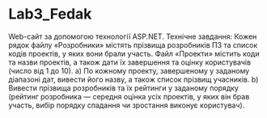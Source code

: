 # Lab3_Fedak
Web-сайт за допомогою технології ASP.NET.
Технічне завдання:
  Кожен рядок файлу «Розробники» містять прізвища розробників ПЗ та список кодів проектів, у яких
  вони брали участь. Файл «Проекти» містить коди та назви проектів, а також дати їх завершення та
  оцінку користувачів (число від 1 до 10).
  a) По кожному проекту, завершеному у заданому діапазоні дат, вивести його назву, а також список
  прізвищ учасників.
  b) Вивести прізвища розробників та їх рейтинги у заданому порядку (рейтинг розробника —
  середня оцінка усіх проектів, у яких він брав участь, вибір порядку спадання чи зростання виконує користувач).

